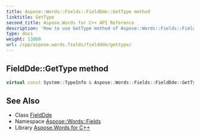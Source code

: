 ```yaml
---
title: Aspose::Words::Fields::FieldDde::GetType method
linktitle: GetType
second_title: Aspose.Words for C++ API Reference
description: 'How to use GetType method of Aspose::Words::Fields::FieldDde class in C++.'
type: docs
weight: 13000
url: /cpp/aspose.words.fields/fielddde/gettype/
---
```

## FieldDde::GetType method




```cpp
virtual const System::TypeInfo & Aspose::Words::Fields::FieldDde::GetType() const override
```

## See Also

* Class [FieldDde](../)
* Namespace [Aspose::Words::Fields](../../)
* Library [Aspose.Words for C++](../../../)
